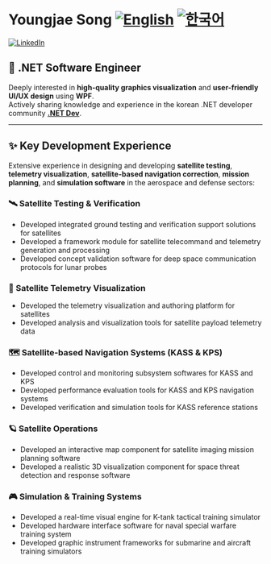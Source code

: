 # Youngjae Song [![English](https://img.shields.io/badge/README.md-English-blue.svg)](README.md) [![한국어](https://img.shields.io/badge/README.md-한국어-green.svg)](README.ko.md)

[![LinkedIn](https://img.shields.io/badge/-LinkedIn-0077B5?style=flat&logo=linkedin&logoColor=white)](https://www.linkedin.com/in/al6uiz/)

## 🚀 .NET Software Engineer

Deeply interested in **high-quality graphics visualization** and
**user-friendly UI/UX design** using **WPF**.<br />
Actively sharing knowledge and experience in the korean .NET developer community
**[.NET Dev](https://forum.dotnetdev.kr/u/al6uiz/activity/solved)**.

---

## ✨ Key Development Experience

Extensive experience in designing and developing **satellite testing**, **telemetry visualization**,
**satellite-based navigation correction**, **mission planning**,
and **simulation software** in the aerospace and defense sectors:

### 🛰️ Satellite Testing & Verification

* Developed integrated ground testing and verification support solutions for satellites
* Developed a framework module for satellite telecommand and telemetry generation and processing
* Developed concept validation software for deep space communication protocols for lunar probes

### 📡 Satellite Telemetry Visualization

* Developed the telemetry visualization and authoring platform for satellites
* Developed analysis and visualization tools for satellite payload telemetry data

### 🗺️ Satellite-based Navigation Systems (KASS & KPS)

* Developed control and monitoring subsystem softwares for KASS and KPS
* Developed performance evaluation tools for KASS and KPS navigation systems
* Developed verification and simulation tools for KASS reference stations

### 🪐 Satellite Operations

* Developed an interactive map component for satellite imaging mission planning software
* Developed a realistic 3D visualization component for space threat detection and response software

### 🎮 Simulation & Training Systems

* Developed a real-time visual engine for K-tank tactical training simulator
* Developed hardware interface software for naval special warfare training system
* Developed graphic instrument frameworks for submarine and aircraft training simulators
 
